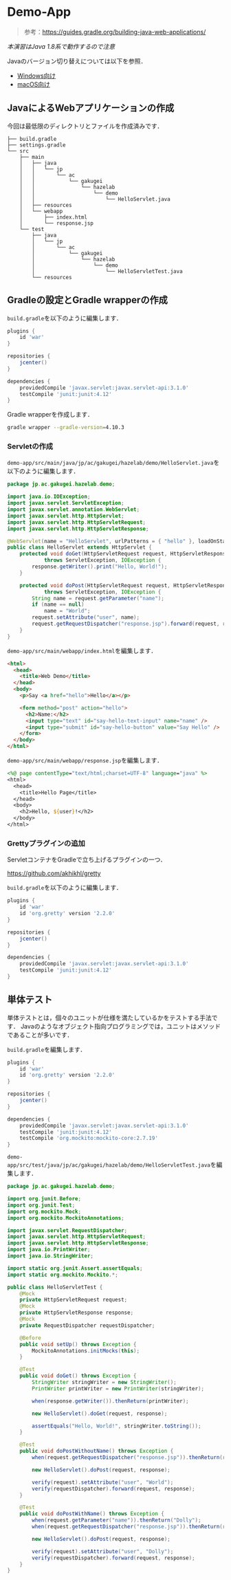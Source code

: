 # Demo-App

> 参考：https://guides.gradle.org/building-java-web-applications/

*本演習はJava 1.8系で動作するので注意*

Javaのバージョン切り替えについては以下を参照．

- [Windows向け](https://github.com/HazeyamaLab/setup/issues/1)
- [macOS向け](https://github.com/HazeyamaLab/setup/issues/6)

## JavaによるWebアプリケーションの作成

今回は最低限のディレクトリとファイルを作成済みです．

```
├── build.gradle
├── settings.gradle
└── src
    ├── main
    │   ├── java
    │   │   └── jp
    │   │       └── ac
    │   │           └── gakugei
    │   │               └── hazelab
    │   │                   └── demo
    │   │                       └── HelloServlet.java
    │   ├── resources
    │   └── webapp
    │       ├── index.html
    │       └── response.jsp
    └── test
        ├── java
        │   └── jp
        │       └── ac
        │           └── gakugei
        │               └── hazelab
        │                   └── demo
        │                       └── HelloServletTest.java
        └── resources
```

## Gradleの設定とGradle wrapperの作成

`build.gradle`を以下のように編集します．

```gradle
plugins {
    id 'war'
}

repositories {
    jcenter()
}

dependencies {
    providedCompile 'javax.servlet:javax.servlet-api:3.1.0'
    testCompile 'junit:junit:4.12'
}
```

Gradle wrapperを作成します．

```bash
gradle wrapper --gradle-version=4.10.3
```

### Servletの作成

`demo-app/src/main/java/jp/ac/gakugei/hazelab/demo/HelloServlet.java`を以下のように編集します．


```java
package jp.ac.gakugei.hazelab.demo;

import java.io.IOException;
import javax.servlet.ServletException;
import javax.servlet.annotation.WebServlet;
import javax.servlet.http.HttpServlet;
import javax.servlet.http.HttpServletRequest;
import javax.servlet.http.HttpServletResponse;

@WebServlet(name = "HelloServlet", urlPatterns = { "hello" }, loadOnStartup = 1)
public class HelloServlet extends HttpServlet {
    protected void doGet(HttpServletRequest request, HttpServletResponse response)
            throws ServletException, IOException {
        response.getWriter().print("Hello, World!");
    }

    protected void doPost(HttpServletRequest request, HttpServletResponse response)
            throws ServletException, IOException {
        String name = request.getParameter("name");
        if (name == null)
            name = "World";
        request.setAttribute("user", name);
        request.getRequestDispatcher("response.jsp").forward(request, response);
    }
}
```

`demo-app/src/main/webapp/index.html`を編集します．

```html
<html>
  <head>
    <title>Web Demo</title>
  </head>
  <body>
    <p>Say <a href="hello">Hello</a></p>

    <form method="post" action="hello">
      <h2>Name:</h2>
      <input type="text" id="say-hello-text-input" name="name" />
      <input type="submit" id="say-hello-button" value="Say Hello" />
    </form>
  </body>
</html>
```

`demo-app/src/main/webapp/response.jsp`を編集します．

```jsp
<%@ page contentType="text/html;charset=UTF-8" language="java" %>
<html>
  <head>
    <title>Hello Page</title>
  </head>
  <body>
    <h2>Hello, ${user}!</h2>
  </body>
</html>
```



### Grettyプラグインの追加

ServletコンテナをGradleで立ち上げるプラグインの一つ．

https://github.com/akhikhl/gretty

`build.gradle`を以下のように編集します．

```gradle
plugins {
    id 'war'
    id 'org.gretty' version '2.2.0'
}

repositories {
    jcenter()
}

dependencies {
    providedCompile 'javax.servlet:javax.servlet-api:3.1.0'
    testCompile 'junit:junit:4.12'
}
```


## 単体テスト

単体テストとは，個々のユニットが仕様を満たしているかをテストする手法です．
Javaのようなオブジェクト指向プログラミングでは，ユニットはメソッドであることが多いです．

`build.gradle`を編集します．

```gradle
plugins {
    id 'war'
    id 'org.gretty' version '2.2.0'
}

repositories {
    jcenter()
}

dependencies {
    providedCompile 'javax.servlet:javax.servlet-api:3.1.0'
    testCompile 'junit:junit:4.12'
    testCompile 'org.mockito:mockito-core:2.7.19'
}

```

`demo-app/src/test/java/jp/ac/gakugei/hazelab/demo/HelloServletTest.java`を編集します．

```java
package jp.ac.gakugei.hazelab.demo;

import org.junit.Before;
import org.junit.Test;
import org.mockito.Mock;
import org.mockito.MockitoAnnotations;

import javax.servlet.RequestDispatcher;
import javax.servlet.http.HttpServletRequest;
import javax.servlet.http.HttpServletResponse;
import java.io.PrintWriter;
import java.io.StringWriter;

import static org.junit.Assert.assertEquals;
import static org.mockito.Mockito.*;

public class HelloServletTest {
    @Mock
    private HttpServletRequest request;
    @Mock
    private HttpServletResponse response;
    @Mock
    private RequestDispatcher requestDispatcher;

    @Before
    public void setUp() throws Exception {
        MockitoAnnotations.initMocks(this);
    }

    @Test
    public void doGet() throws Exception {
        StringWriter stringWriter = new StringWriter();
        PrintWriter printWriter = new PrintWriter(stringWriter);

        when(response.getWriter()).thenReturn(printWriter);

        new HelloServlet().doGet(request, response);

        assertEquals("Hello, World!", stringWriter.toString());
    }

    @Test
    public void doPostWithoutName() throws Exception {
        when(request.getRequestDispatcher("response.jsp")).thenReturn(requestDispatcher);

        new HelloServlet().doPost(request, response);

        verify(request).setAttribute("user", "World");
        verify(requestDispatcher).forward(request, response);
    }

    @Test
    public void doPostWithName() throws Exception {
        when(request.getParameter("name")).thenReturn("Dolly");
        when(request.getRequestDispatcher("response.jsp")).thenReturn(requestDispatcher);

        new HelloServlet().doPost(request, response);

        verify(request).setAttribute("user", "Dolly");
        verify(requestDispatcher).forward(request, response);
    }
}
```